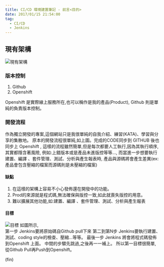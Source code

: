 ```yaml
---
title: CI/CD 環境建置筆記 - 前言<目的>
date: 2017/01/15 21:54:00
tag:
  - CI/CD
  - Jenkins
---
```


## 現有架構

![現有架構](https://i.imgur.com/QLzPTrp.jpg)

### 版本控制

1. Github
2. Openshift

  Openshift 是實際線上服務所在,也可以稱作是我的產品(Product),
  Github 則是單純的負責版本控制。

### 開發流程

作為獨立開發的專案,這個網站只是我很單純的自我介紹、練習(KATA)、學習與分享的集散地。
原本的開發流程很單純,如上圖。完成的CODE同步到 GITHUB 後也同步上 Openshift ,
這樣的流程雖然簡單,但是每次都要人工執行,因為其執行順序,其實都隱含著風險,
例如:上錯版本或是產品未進版控等等…,
而當進一步想要執行建置、編譯 、套件管理、測試、分析與產生報表時,
產品與源碼將會產生差異(ex:產品會包含壓縮的檔案而源碼則是未壓縮的檔案)

#### 缺點

1. 在這樣的架構上容易不小心發佈還在開發中的功能。
2. Prod的來源就是程式碼,無法確保與版控一致,如此就喪失版控的用意。
3. 難以擴展其他功能,如:建置、編譯 、套件管理、測試、分析與產生報表

#### 目標

![目標](https://i.imgur.com/dHYRJKr.jpg)
如圖所示,  
第一步 Jenkins要將原始碼自Github pull下來
第二到第N步 Jenkins要執行建置、測試、coding style的檢查、壓縮…等等。
最後一步 Jenkins 將會將程式碼發佈到Openshift 上面。
中間的步驟先跳過,之後再一一補上。
所以第一目標很簡單,
從Github Pull再Push到Openshift。

(fin)
